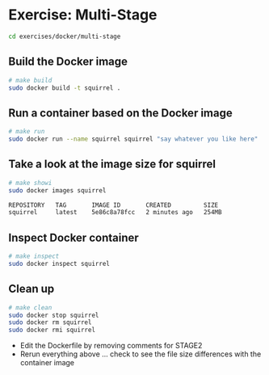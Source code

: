 # Exercise: Multi-Stage

```bash
cd exercises/docker/multi-stage
```

## Build the Docker image
```bash
# make build
sudo docker build -t squirrel .
```

## Run a container based on the Docker image
```bash
# make run
sudo docker run --name squirrel squirrel "say whatever you like here"
```

## Take a look at the image size for squirrel
```bash
# make showi
sudo docker images squirrel

REPOSITORY   TAG       IMAGE ID       CREATED         SIZE
squirrel     latest    5e86c8a78fcc   2 minutes ago   254MB
```

## Inspect Docker container
```bash
# make inspect
sudo docker inspect squirrel
```

## Clean up
```bash
# make clean
sudo docker stop squirrel
sudo docker rm squirrel
sudo docker rmi squirrel
```

* Edit the Dockerfile by removing comments for STAGE2
* Rerun everything above ... check to see the file size differences with the container image
